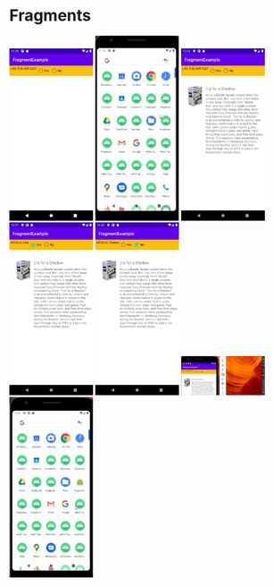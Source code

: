 # Fragments

<img src="s1.png" width="150">

<img src="s1g.gif" width="150">

<img src="ss.png" width="150">

<img src="ss1.png" width="150">

<img src="ss3.png" width="150">

<img src="ssh.gif" width="150">

<img src="ssv.gif" width="150">
